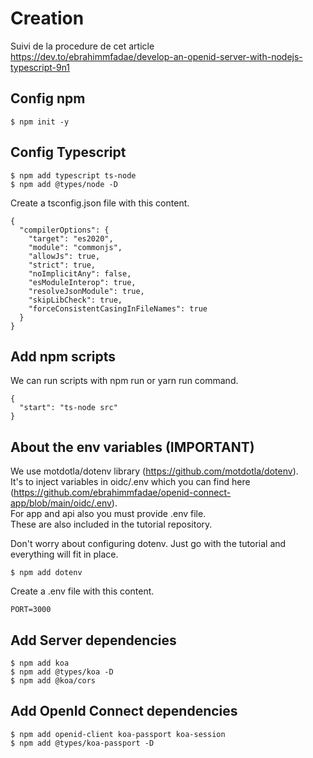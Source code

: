 # Creation

Suivi de la procedure de cet article  
https://dev.to/ebrahimmfadae/develop-an-openid-server-with-nodejs-typescript-9n1  

## Config npm

```
$ npm init -y
```

## Config Typescript

```
$ npm add typescript ts-node
$ npm add @types/node -D
```

Create a tsconfig.json file with this content.
```
{
  "compilerOptions": {
    "target": "es2020",
    "module": "commonjs",
    "allowJs": true,
    "strict": true,
    "noImplicitAny": false,
    "esModuleInterop": true,
    "resolveJsonModule": true,
    "skipLibCheck": true,
    "forceConsistentCasingInFileNames": true
  }
}
```

## Add npm scripts

We can run scripts with npm run or yarn run command.
```
{
  "start": "ts-node src"
}
```

## About the env variables (IMPORTANT)

We use motdotla/dotenv library (https://github.com/motdotla/dotenv).  
It's to inject variables in oidc/.env which you can find here (https://github.com/ebrahimmfadae/openid-connect-app/blob/main/oidc/.env).  
For app and api also you must provide .env file.  
These are also included in the tutorial repository.  

Don't worry about configuring dotenv. Just go with the tutorial and everything will fit in place.  

```
$ npm add dotenv
```


Create a .env file with this content.
```
PORT=3000
```

## Add Server dependencies

```
$ npm add koa
$ npm add @types/koa -D
$ npm add @koa/cors
```

## Add OpenId Connect dependencies

```
$ npm add openid-client koa-passport koa-session
$ npm add @types/koa-passport -D
```






